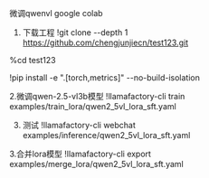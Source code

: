 微调qwenvl
google colab
1. 下载工程
!git clone --depth 1 https://github.com/chengjunjiecn/test123.git

%cd test123

!pip install -e ".[torch,metrics]" --no-build-isolation


2.微调qwen-2.5-vl3b模型
!llamafactory-cli train examples/train_lora/qwen2_5vl_lora_sft.yaml

3. 测试
!llamafactory-cli webchat examples/inference/qwen2_5vl_lora_sft.yaml

3.合并lora模型
!llamafactory-cli export examples/merge_lora/qwen2_5vl_lora_sft.yaml
